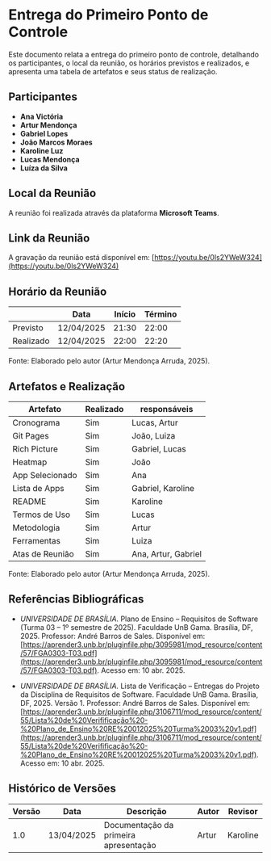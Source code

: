 # Entrega do Primeiro Ponto de Controle

Este documento relata a entrega do primeiro ponto de controle, detalhando os participantes, o local da reunião, os horários previstos e realizados, e apresenta uma tabela de artefatos e seus status de realização.

## Participantes

- **Ana Victória**
- **Artur Mendonça**
- **Gabriel Lopes**
- **João Marcos Moraes**
- **Karoline Luz**
- **Lucas Mendonça**
- **Luíza da Silva**

## Local da Reunião

A reunião foi realizada através da plataforma **Microsoft Teams**.

## Link da Reunião

A gravação da reunião está disponível em: [https://youtu.be/0ls2YWeW324](https://youtu.be/0ls2YWeW324)

## Horário da Reunião

|          | Data       | Início| Término |
|----------|------------|-------|---------|
| Previsto | 12/04/2025 | 21:30 | 22:00   |
| Realizado| 12/04/2025 | 22:00 | 22:20   |

Fonte: Elaborado pelo autor (Artur Mendonça Arruda, 2025).

## Artefatos e Realização

| Artefato                   | Realizado | responsáveis  |
|----------------------------|-----------|--------|
| Cronograma                 | Sim   | Lucas, Artur       |
| Git Pages                | Sim   |  João, Luiza      |
| Rich Picture        | Sim   |    Gabriel, Lucas    |
| Heatmap        | Sim   |    João    |
| App Selecionado        | Sim   |    Ana    |
| Lista de Apps       | Sim   |   Gabriel, Karoline     |
| README        | Sim   |   Karoline     |   
| Termos de Uso        | Sim   |    Lucas    |
| Metodologia        | Sim   |     Artur   |
| Ferramentas        | Sim   |   Luiza     |
| Atas de Reunião        | Sim   |     Ana, Artur, Gabriel   |

Fonte: Elaborado pelo autor (Artur Mendonça Arruda, 2025).

## Referências Bibliográficas

- *UNIVERSIDADE DE BRASÍLIA.* Plano de Ensino – Requisitos de Software (Turma 03 – 1º semestre de 2025). Faculdade UnB Gama. Brasília, DF, 2025. Professor: André Barros de Sales. Disponível em: [https://aprender3.unb.br/pluginfile.php/3095981/mod_resource/content/57/FGA0303-T03.pdf](https://aprender3.unb.br/pluginfile.php/3095981/mod_resource/content/57/FGA0303-T03.pdf). Acesso em: 10 abr. 2025.

- *UNIVERSIDADE DE BRASÍLIA.* Lista de Verificação – Entregas do Projeto da Disciplina de Requisitos de Software. Faculdade UnB Gama. Brasília, DF, 2025. Versão 1. Professor: André Barros de Sales. Disponível em: [https://aprender3.unb.br/pluginfile.php/3106711/mod_resource/content/55/Lista%20de%20Verifificação%20-%20Plano_de_Ensino%20RE%20012025%20Turma%2003%20v1.pdf](https://aprender3.unb.br/pluginfile.php/3106711/mod_resource/content/55/Lista%20de%20Verifificação%20-%20Plano_de_Ensino%20RE%20012025%20Turma%2003%20v1.pdf). Acesso em: 10 abr. 2025.

## Histórico de Versões

| Versão | Data       | Descrição                                              | Autor      | Revisor   |
|--------|------------|--------------------------------------------------------|------------|-----------|
| 1.0    | 13/04/2025 | Documentação da primeira apresentação                | Artur      | Karoline  |
